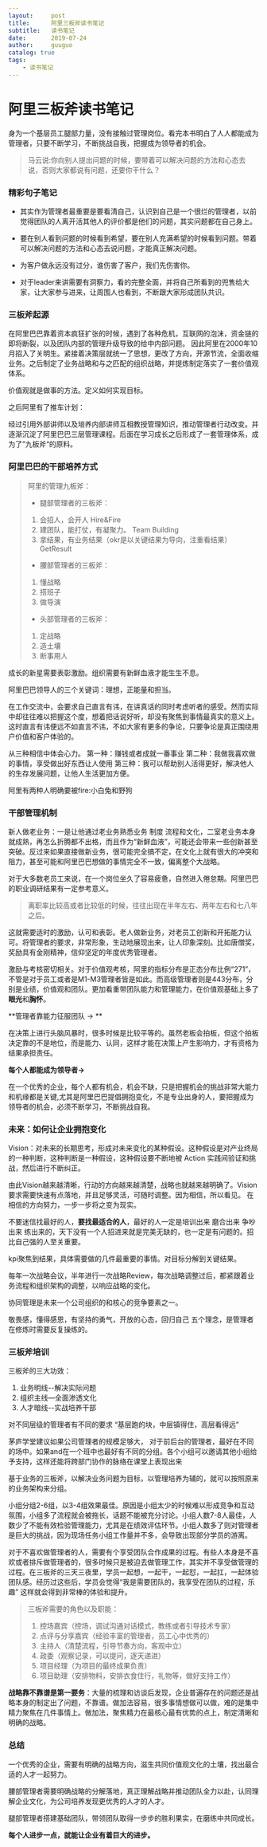 ```yaml
---
layout:     post
title:      阿里三板斧读书笔记
subtitle:   读书笔记
date:       2019-07-24
author:     guuguo
catalog: true
tags:
    - 读书笔记
---
```


# 阿里三板斧读书笔记

身为一个基层员工腿部力量，没有接触过管理岗位。看完本书明白了人人都能成为管理者，只要不断学习，不断挑战自我，把握成为领导者的机会。

>  马云说:你向别人提出问题的时候，要带着可以解决问题的方法和心态去说，否则大家都说有问题，还要你干什么？



### 精彩句子笔记

- 其实作为管理者最重要是要看清自己，认识到自己是一个很烂的管理者，以前觉得团队的人离开活其他人的评价都是他们的问题，其实问题都在自己身上。

- 要在别人看到问题的时候看到希望，要在别人充满希望的时候看到问题。带着可以解决问题的方法和心态去说问题，才能真正解决问题。

- 为客户做永远没有过分，谁伤害了客户，我们先伤害你。

- 对于leader来讲需要有洞察力，看的完整全面，并将自己所看到的兜售给大家，让大家参与进来，让周围人也看到，不断跟大家形成团队共识。

  

### 三板斧起源

在阿里巴巴靠着资本疯狂扩张的时候，遇到了各种危机，互联网的泡沫，资金链的即将断裂，以及团队内部的管理升级导致的给中内部问题。 因此阿里在2000年10月招入了关明生。紧接着决策层就统一了思想，更改了方向，开源节流，全面收缩业务。之后制定了业务战略和与之匹配的组织战略，并提炼制定落实了一套价值观体系。

价值观就是做事的方法。定义如何实现目标。

之后阿里有了推车计划：

经过引用外部讲师以及培养内部讲师互相教授管理知识，推动管理者行动改变。并逐渐沉淀了阿里巴巴三层管理课程。后面在学习成长之后形成了一套管理体系，成为了”九板斧“的原料。



### 阿里巴巴的干部培养方式

>  阿里的管理九板斧：
>  
>  - 腿部管理者的三板斧：
>  	1. 会招人，会开人 Hire&Fire
>  	2. 建团队，能打仗，有凝聚力。 Team Building
>  	3. 拿结果，有业务结果（okr是以关键结果为导向，注重看结果）GetResult 
>  - 腰部管理者的三板斧：
>  	1. 懂战略 
>  	2. 搭班子
>  	3. 做导演
>  - 头部管理者的三板斧：
>  	1. 定战略
>  	2. 造土壤
>  	3. 断事用人

成长的新星需要表彰激励。组织需要有新鲜血液才能生生不息。

阿里巴巴领导人的三个关键词：理想，正能量和担当。

在工作交流中，会要求自己直言有讳，在讲真话的同时考虑听者的感受。然而实际中却往往难以把握这个度，想着把话说好听，却没有聚焦到事情最真实的意义上。这时直言有讳便远不如直言不讳，不如大家有更多的争论，只要争论是真正围绕用户价值和客户体验的。

从三种相信中体会心力。 第一种：赚钱或者成就一番事业	第二种：我做我喜欢做的事情，享受做出好东西让人使用	第三种：我可以帮助别人活得更好，解决他人的生存发展问题，让他人生活更加方便。

阿里有两种人明确要被fire:小白兔和野狗



###  干部管理机制

新人做老业务：一是让他通过老业务熟悉业务 制度 流程和文化，二室老业务本身就成熟，再怎么折腾都不出格，而且作为“新鲜血液”，可能还会带来一些创新甚至突破。反过来如果直接做新业务，很可能完全搞不定，在文化上就有很大的冲突和阻力，甚至可能和阿里巴巴想做的事情完全不一致，偏离整个大战略。

对于大多数老员工来说，在一个岗位坐久了容易疲惫，自然进入倦怠期。阿里巴巴的职业调研结果有一定参考意义。

> 离职率比较高或者比较低的时候，往往出现在半年左右、两年左右和七八年之后。

这就需要适时的激励，认可和表彰。老人做新业务，对老员工创新和开拓能力认可。将管理者的要求，非常形象，生动地展现出来，让人印象深刻。比如唐僧奖，奖励具有金刚精神，信仰坚定的年度优秀管理者。

激励与考核密切相关。对于价值观考核，阿里的指标分布是正态分布比例“271”，不管是对于员工或者是M1-M3管理者皆是如此。而高级管理者则是443分布，分别是业绩，价值观和团队。更加看重带团队能力和管理能力，在价值观基础上多了**眼光**和**胸怀**。



**管理者靠能力征服团队 -> **

​	在决策上进行头脑风暴时，很多时候是比较平等的。虽然老板会拍板，但这个拍板决定靠的不是地位，而是能力、认同，这样才能在决策上产生影响力，才有资格为结果承担责任。

**每个人都能成为领导者->**

​	在一个优秀的企业，每个人都有机会，机会不缺，只是把握机会的挑战非常大能力和机缘都是关键,尤其是阿里巴巴提倡拥抱变化，不是专业出身的人，要把握成为领导者的机会，必须不断学习，不断挑战自我。



### 未来：如何让企业拥抱变化

Vision：对未来的长期思考，形成对未来变化的某种假设。这种假设是对产业终局的一种判断，这种判断是一种假设，这种假设要不断地被 Action 实践间验证和挑战，然后进行不断纠正。

由此Vision越来越清晰，行动的方向越来越清楚，战略也就越来越明确了。Vision要求需要快速有点落地，并且足够灵活，可随时调整。因为相信，所以看见。 在相信的方向努力，一步一步将之变为现实。



不要迷信找最好的人，**要找最适合的人**，最好的人一定是培训出来 磨合出来  争吵出来 练出来的，天下没有一个人招进来就是完美无缺的，也一定是有问题的。招比自己强的人至关重要。

kpi聚焦到结果，具体需要做的几件最重要的事情。对目标分解到关键结果。

每年一次战略会议，半年进行一次战略Review，每次战略调整过后，都紧跟着业务流程和组织架构的调整，以响应战略的变化。



协同管理是未来一个公司组织的和核心的竞争要素之一。

敬畏感，懂得感恩，有坚持的勇气，开放的心态，回归自己 五个理念，是管理者在修炼时需要反复操练的。

### 三板斧培训

三板斧的三大功效：

1. 业务明线--解决实际问题
2. 组织主线—全面渗透文化
3. 人才暗线--实战培养干部

对不同层级的管理者有不同的要求  “基层跑的块，中层镇得住，高层看得远”

茅庐学堂建议如果公司管理者的规模足够大， 对于前后台的管理者，最好在不同的场中。如果and在一个班中也最好有不同的分组。各个小组可以邀请其他小组给予支持，这样还能将跨部门协作的脉络在课堂上表现出来

基于业务的三板斧，以解决业务问题为目标，以管理培养为辅的，就可以按照原来的业务架构来分组。

小组分组2-6组，以3-4组效果最佳。原因是小组太少的时候难以形成竞争和互动氛围，小组多了流程就会被拖长，话题不能被充分讨论。小组人数7-8人最佳，人数少了不能有效检验管理能力，尤其是在绩效评估环节。小组人数多了则对管理者是巨大的挑战，因为现场任务小组工作量并不多，会导致出现部分学员的游离。

对于不喜欢做管理者的人，需要有个享受团队合作成果的过程。有些人本身是不喜欢或者排斥做管理者的，很多时候只是被迫去做管理工作，其实并不享受做管理的过程。在三板斧的三天三夜里，学员一起想，一起干，一起怼，一起扛，一起体验团队感。经历过这些后，学员会觉得“我是需要团队的，我享受在团队的过程，乐趣” 这样就会得到非常棒的体验和提升。

> 三板斧需要的角色以及职能：
>
> 1. 控场嘉宾（控场，调试沟通对话模式，教练或者引导技术专家）
> 2. 点评与分享嘉宾（经验丰富的管理者，员工心中优秀的）
> 3. 主持人（清楚流程，引导节奏方向，客观中立）
> 4. 政委（观察记录，可以提问，逐天递进）
> 5. 项目经理（为项目的最终成果负责）
> 6. 项目助理（安排物料，安排衣食住行，礼物等，做好支持工作）

**战略靠不靠谱是第一要务**：大量的梳理和访谈后发现，企业普遍存在的问题还是战略本身的制定出了问题，不靠谱。做加法容易，很多事情想做可以做，难的是集中精力聚焦在几件事情上。做加法，聚焦精力在最核心最有优势的点上，制定清晰和明确的战略。



### 总结

一个优秀的企业，需要有明确的战略方向，滋生共同价值观文化的土壤，找出最合适的人才一起努力。

腰部管理者需要明确战略的分解落地，真正理解战略并推动团队全力以赴，认同理解企业文化，为公司培养发现更优秀的人才的人才。

腿部管理者搭建基础团队，带领团队取得一步步的胜利果实，在磨练中共同成长。



**每个人进步一点，就能让企业有着巨大的进步。**

